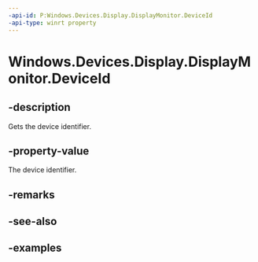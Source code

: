 ```yaml
---
-api-id: P:Windows.Devices.Display.DisplayMonitor.DeviceId
-api-type: winrt property
---
```


<!-- Property syntax.
public string DeviceId { get; }
-->

# Windows.Devices.Display.DisplayMonitor.DeviceId

## -description
Gets the device identifier.

## -property-value
The device identifier.

## -remarks

## -see-also

## -examples

